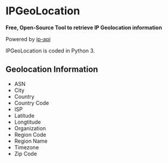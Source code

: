# IPGeoLocation

**Free, Open-Source Tool to retrieve IP Geolocation information**

Powered by [ip-api](http://ip-api.com/docs/)

IPGeoLocation is coded in Python 3.

**Geolocation Information**
---
* ASN
* City
* Country
* Country Code
* ISP
* Latitude
* Longtitude
* Organization
* Region Code
* Region Name
* Timezone
* Zip Code
